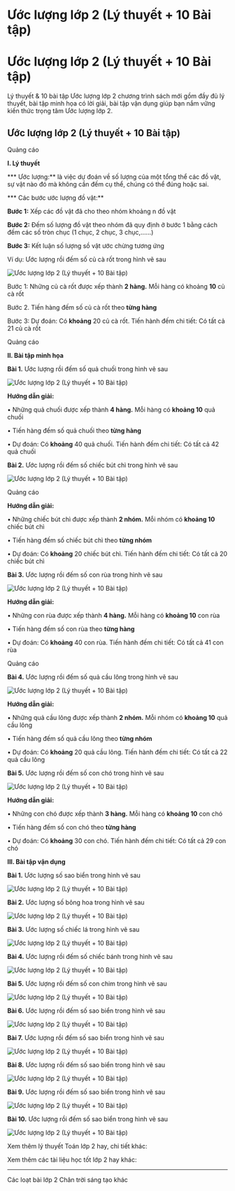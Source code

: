 # Ước lượng lớp 2 (Lý thuyết + 10 Bài tập)

# Ước lượng lớp 2 (Lý thuyết + 10 Bài tập)

Lý thuyết & 10 bài tập Ước lượng lớp 2 chương trình sách mới gồm đầy đủ lý thuyết, bài tập minh họa có lời giải, bài tập vận dụng giúp bạn nắm vững kiến thức trọng tâm Ước lượng lớp 2.

## Ước lượng lớp 2 (Lý thuyết + 10 Bài tập)

Quảng cáo

**I. Lý thuyết**

*** Ước lượng:** là việc dự đoán về số lượng của một tổng thể các đồ vật, sự vật nào đó mà không cần đếm cụ thể, chúng có thể đúng hoặc sai.

*** Các bước ước lượng đồ vật:**

**Bước 1:** Xếp các đồ vật đã cho theo nhóm khoảng n đồ vật

**Bước 2:** Đếm số lượng đồ vật theo nhóm đã quy định ở bước 1 bằng cách đếm các số tròn chục (1 chục, 2 chục, 3 chục,……)

**Bước 3:** Kết luận số lượng sồ vật ước chừng tương ứng

Ví dụ: Ước lượng rồi đếm số củ cà rốt trong hình vẽ sau

![Ước lượng lớp 2 \(Lý thuyết + 10 Bài tập\)](https://vietjack.com/toan-2-chan-troi/images/ly-thuyet-uoc-luong-230847.PNG)

Bước 1: Những củ cà rốt được xếp thành **2 hàng.** Mỗi hàng có khoảng **10** củ cà rốt

Bước 2. Tiến hàng đếm số củ cà rốt theo **từng hàng**

Bước 3: Dự đoán: Có **khoảng** 20 củ cà rốt. Tiến hành đếm chi tiết: Có tất cả 21 củ cà rốt

Quảng cáo

**II. Bài tập minh họa**

**Bài 1.** Ước lượng rồi đếm số quả chuối trong hình vẽ sau

![Ước lượng lớp 2 \(Lý thuyết + 10 Bài tập\)](https://vietjack.com/toan-2-chan-troi/images/ly-thuyet-uoc-luong-230848.PNG)

**Hướng dẫn giải:**

• Những quả chuối được xếp thành **4 hàng.** Mỗi hàng có **khoảng 10** quả chuối

• Tiến hàng đếm số quả chuối theo **từng hàng**

• Dự đoán: Có **khoảng** 40 quả chuối. Tiến hành đếm chi tiết: Có tất cả 42 quả chuối

**Bài 2.** Ước lượng rồi đếm số chiếc bút chì trong hình vẽ sau

![Ước lượng lớp 2 \(Lý thuyết + 10 Bài tập\)](https://vietjack.com/toan-2-chan-troi/images/ly-thuyet-uoc-luong-230849.PNG)

Quảng cáo

**Hướng dẫn giải:**

• Những chiếc bút chì được xếp thành **2 nhóm.** Mỗi nhóm có **khoảng 10** chiếc bút chì

• Tiến hàng đếm số chiếc bút chì theo **từng nhóm**

• Dự đoán: Có **khoảng** 20 chiếc bút chì. Tiến hành đếm chi tiết: Có tất cả 20 chiếc bút chì

**Bài 3.** Ước lượng rồi đếm số con rùa trong hình vẽ sau

![Ước lượng lớp 2 \(Lý thuyết + 10 Bài tập\)](https://vietjack.com/toan-2-chan-troi/images/ly-thuyet-uoc-luong-230850.PNG)

**Hướng dẫn giải:**

• Những con rùa được xếp thành **4 hàng.** Mỗi hàng có **khoảng 10** con rùa

• Tiến hàng đếm số con rùa theo **từng hàng**

• Dự đoán: Có **khoảng** 40 con rùa. Tiến hành đếm chi tiết: Có tất cả 41 con rùa

Quảng cáo

**Bài 4.** Ước lượng rồi đếm số quả cầu lông trong hình vẽ sau

![Ước lượng lớp 2 \(Lý thuyết + 10 Bài tập\)](https://vietjack.com/toan-2-chan-troi/images/ly-thuyet-uoc-luong-230851.PNG)

**Hướng dẫn giải:**

• Những quả cầu lông được xếp thành **2 nhóm.** Mỗi nhóm có **khoảng 10** quả cầu lông

• Tiến hàng đếm số quả cầu lông theo **từng nhóm**

• Dự đoán: Có **khoảng** 20 quả cầu lông. Tiến hành đếm chi tiết: Có tất cả 22 quả cầu lông

**Bài 5.** Ước lượng rồi đếm số con chó trong hình vẽ sau

![Ước lượng lớp 2 \(Lý thuyết + 10 Bài tập\)](https://vietjack.com/toan-2-chan-troi/images/ly-thuyet-uoc-luong-230852.PNG)

**Hướng dẫn giải:**

• Những con chó được xếp thành **3 hàng.** Mỗi hàng có **khoảng 10** con chó

• Tiến hàng đếm số con chó theo **từng hàng**

• Dự đoán: Có **khoảng** 30 con chó. Tiến hành đếm chi tiết: Có tất cả 29 con chó

**III. Bài tập vận dụng**

**Bài 1.** Ước lượng số sao biển trong hình vẽ sau

![Ước lượng lớp 2 \(Lý thuyết + 10 Bài tập\)](https://vietjack.com/toan-2-chan-troi/images/ly-thuyet-uoc-luong-230853.PNG)

**Bài 2.** Ước lượng số bông hoa trong hình vẽ sau

![Ước lượng lớp 2 \(Lý thuyết + 10 Bài tập\)](https://vietjack.com/toan-2-chan-troi/images/ly-thuyet-uoc-luong-230854.PNG)

**Bài 3.** Ước lượng số chiếc lá trong hình vẽ sau

![Ước lượng lớp 2 \(Lý thuyết + 10 Bài tập\)](https://vietjack.com/toan-2-chan-troi/images/ly-thuyet-uoc-luong-230855.PNG)

**Bài 4.** Ước lượng rồi đếm số chiếc bánh trong hình vẽ sau

![Ước lượng lớp 2 \(Lý thuyết + 10 Bài tập\)](https://vietjack.com/toan-2-chan-troi/images/ly-thuyet-uoc-luong-230856.PNG)

**Bài 5.** Ước lượng rồi đếm số con chim trong hình vẽ sau

![Ước lượng lớp 2 \(Lý thuyết + 10 Bài tập\)](https://vietjack.com/toan-2-chan-troi/images/ly-thuyet-uoc-luong-230857.PNG)

**Bài 6.** Ước lượng rồi đếm số sao biển trong hình vẽ sau

![Ước lượng lớp 2 \(Lý thuyết + 10 Bài tập\)](https://vietjack.com/toan-2-chan-troi/images/ly-thuyet-uoc-luong-230858.PNG)

**Bài 7.** Ước lượng rồi đếm số sao biển trong hình vẽ sau

![Ước lượng lớp 2 \(Lý thuyết + 10 Bài tập\)](https://vietjack.com/toan-2-chan-troi/images/ly-thuyet-uoc-luong-230859.PNG)

**Bài 8.** Ước lượng rồi đếm số sao biển trong hình vẽ sau

![Ước lượng lớp 2 \(Lý thuyết + 10 Bài tập\)](https://vietjack.com/toan-2-chan-troi/images/ly-thuyet-uoc-luong-230860.PNG)

**Bài 9.** Ước lượng rồi đếm số sao biển trong hình vẽ sau

![Ước lượng lớp 2 \(Lý thuyết + 10 Bài tập\)](https://vietjack.com/toan-2-chan-troi/images/ly-thuyet-uoc-luong-230861.PNG)

**Bài 10.** Ước lượng rồi đếm số sao biển trong hình vẽ sau

![Ước lượng lớp 2 \(Lý thuyết + 10 Bài tập\)](https://vietjack.com/toan-2-chan-troi/images/ly-thuyet-uoc-luong-230862.PNG)

Xem thêm lý thuyết Toán lớp 2 hay, chi tiết khác:

Xem thêm các tài liệu học tốt lớp 2 hay khác:

* * *

Các loạt bài lớp 2 Chân trời sáng tạo khác
